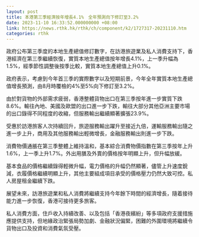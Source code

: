 ```yaml
---
layout: post
title: 本港第三季經濟按年增長4.1%　全年預測向下修訂至3.2%
date: 2023-11-10 16:33:52.000000000 +08:00
link: https://news.rthk.hk/rthk/ch/component/k2/1727317-20231110.htm
categories: rthk
---
```


政府公布第三季度的本地生產總值修訂數字，在訪港旅遊業及私人消費支持下，香港經濟在第三季繼續恢復，實質本地生產總值按年增長4.1%，上一季升幅為1.5%，經季節性調整後按季比較，實質本地生產總值上升0.1%。

政府表示，考慮到今年首三季的實際數字以及短期前景，今年全年實質本地生產總值增長預測，由8月時覆檢的4%至5%向下修訂至3.2%。

由於對貨物的外部需求疲弱，香港整體貨物出口在第三季按年進一步實質下跌8.6%。輸往內地、美國及歐盟的出口進一步下跌，輸往大部分其他亞洲主要市場的出口錄得不同程度的收縮，但服務輸出繼續顯著擴張23.9%。

受惠於訪港旅客人次持續回升，旅遊服務輸出躍升至接近九倍，運輸服務輸出隨之進一步上升，商用及其他服務輸出輕微增長，金融服務輸出則進一步下跌。

消費物價通脹在第三季整體上維持溫和，基本綜合消費物價指數在第三季按年上升1.6%，上一季上升1.7%。外出用膳及外賣的價格按年明顯上升，但升幅放緩。

基本食品的價格繼續錄得輕微升幅，電力價格的升幅仍然顯著，儘管上升速度銳減，衣履價格繼續明顯上升，其他主要組成項目承受的價格壓力仍然大致可控。私人房屋租金繼續下跌。

展望未來，訪港旅遊業和私人消費將繼續支持今年餘下時間的經濟增長，隨着接待能力進一步恢復，香港可接待更多旅客。

私人消費方面，住戶收入持續改善、以及包括「香港夜繽紛」等多項政府支援措施應提供支持，但地緣政治緊張局勢加劇、金融狀況偏緊，困難的外圍環境將繼續令貨物出口及投資和消費氣氛受壓。
